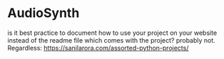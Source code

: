# AudioSynth
is it best practice to document how to use your project on your website instead of the readme file which comes with the project? probably not. Regardless: https://sanilarora.com/assorted-python-projects/
